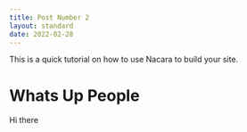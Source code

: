 ```yaml
---
title: Post Number 2
layout: standard
date: 2022-02-28
---
```


This is a quick tutorial on how to use Nacara to build your site.

# Whats Up People
Hi there
